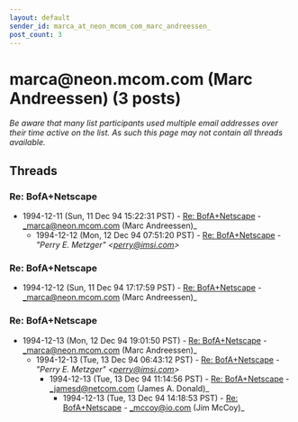 ```yaml
---
layout: default
sender_id: marca_at_neon_mcom_com_marc_andreessen_
post_count: 3
---
```


# marca<span>@</span>neon.mcom.com (Marc Andreessen) (3 posts)

_Be aware that many list participants used multiple email addresses over their time active on the list. As such this page may not contain all threads available._

## Threads

### Re: BofA+Netscape
+ 1994-12-11 (Sun, 11 Dec 94 15:22:31 PST) - [Re: BofA+Netscape](/archive/1994/12/dd66bf39813e69f46fbf134cd418712ed139fc4f4706ddeb81bc8b3b8a154752) - _marca@neon.mcom.com (Marc Andreessen)_
  + 1994-12-12 (Mon, 12 Dec 94 07:51:20 PST) - [Re: BofA+Netscape](/archive/1994/12/4ba30101dc7393535662822f2166675d384a2fcdac38b91687df6b9817873c70) - _"Perry E. Metzger" \<perry@imsi.com\>_

### Re: BofA+Netscape
+ 1994-12-12 (Sun, 11 Dec 94 17:17:59 PST) - [Re: BofA+Netscape](/archive/1994/12/7335a265cbe29585e60eaf6279035cd9ed81c5869ef5b8905e095c74407cedf6) - _marca@neon.mcom.com (Marc Andreessen)_

### Re: BofA+Netscape
+ 1994-12-13 (Mon, 12 Dec 94 19:01:50 PST) - [Re: BofA+Netscape](/archive/1994/12/157b7e2b7f8e10ec15666aed30bde8ca03e55ca88fbda21a2cc883b87527ef81) - _marca@neon.mcom.com (Marc Andreessen)_
  + 1994-12-13 (Tue, 13 Dec 94 06:43:12 PST) - [Re: BofA+Netscape](/archive/1994/12/03b12baf47b67b041b788114dedd4d2dced002d12ec1544cade7a6c02ddc3d08) - _"Perry E. Metzger" \<perry@imsi.com\>_
    + 1994-12-13 (Tue, 13 Dec 94 11:14:56 PST) - [Re: BofA+Netscape](/archive/1994/12/3ab4c0436b77a9d8b2f50b076091d24d743f622d0f2ea9a072fbf15f8cf34097) - _jamesd@netcom.com (James A. Donald)_
      + 1994-12-13 (Tue, 13 Dec 94 14:18:53 PST) - [Re: BofA+Netscape](/archive/1994/12/ae8e569a20b9918342f156c4aa066f973f6f517bc3d9c50a4eade1f295466936) - _mccoy@io.com (Jim McCoy)_

